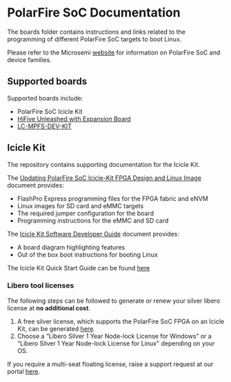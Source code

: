 # PolarFire SoC Documentation

The boards folder contains instructions and links related to the programming of different PolarFire SoC targets to boot Linux.

Please refer to the Microsemi [website](https://www.microsemi.com/product-directory/soc-fpgas/5498-polarfire-soc-fpga#resources) for information on PolarFire SoC and device families.

## Supported boards

Supported boards include:
- PolarFire SoC Icicle Kit
- [HiFive Unleashed with Expansion Board](./boards/mpfs-dev-kit/MPFS-DEV-KIT_user_guide.md)
- [LC-MPFS-DEV-KIT](./boards/lc-mpfs-dev-kit/LC-MPFS-DEV-KIT_user_guide.md)

## Icicle Kit

The repository contains supporting documentation for the Icicle Kit.

The [Updating PolarFire SoC Icicle-Kit FPGA Design and Linux Image](https://github.com/polarfire-soc/polarfire-soc-documentation/blob/master/boards/mpfs-icicle-kit-es/updating-icicle-kit/updating-icicle-kit-design-and-linux.md) document provides:
- FlashPro Express programming files for the FPGA fabric and eNVM
- Linux images for SD card and eMMC targets
- The required jumper configuration for the board
- Programming instructions for the eMMC and SD card

The [Icicle Kit Software Developer Guide](https://github.com/polarfire-soc/polarfire-soc-documentation/blob/master/boards/mpfs-icicle-kit-es/icicle-kit-sw-developer-guide/icicle-kit-sw-developer-guide.md) document provides:
- A board diagram highlighting features
- Out of the box boot instructions for booting Linux

The Icicle Kit Quick Start Guide can be found [here](https://www.microsemi.com/products/fpga-soc/polarfire-soc-icicle-quick-start-guide#overview%22)

### Libero tool licenses

The following steps can be followed to generate or renew your silver libero license at **no additional cost**.

1.	A free silver license, which supports the PolarFire SoC FPGA on an Icicle Kit, can be generated [here](http://soc.microsemi.com/Portal/DPortal.aspx?v=24).
2.	Choose a “Libero Silver 1 Year Node-lock License for Windows” or a “Libero Silver 1 Year Node-lock License for Linux" depending on your OS.  

If you require a multi-seat floating license, raise a support request at our portal [here](https://soc.microsemi.com/Portal/Default.aspx).
